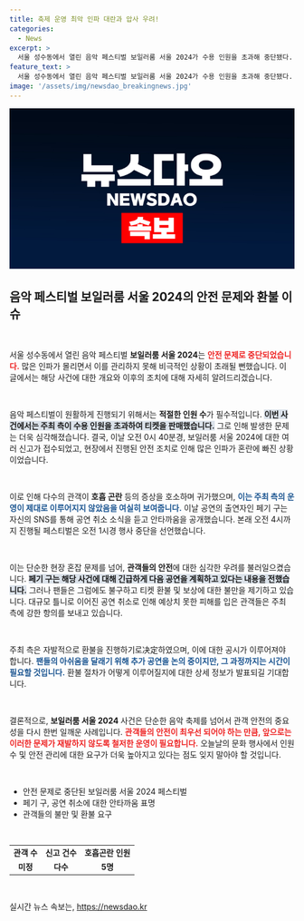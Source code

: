 ```yaml
---
title: 축제 운영 최악 인파 대란과 압사 우려!
categories:
  - News
excerpt: >
  서울 성수동에서 열린 음악 페스티벌 보일러룸 서울 2024가 수용 인원을 초과해 중단됐다. 5명이 호흡곤란을 호소하는 등 안전 문제가 발생했으며, 세계적 DJ 페기 구는 무대에 오르지 못해 아쉬움의 메시지를 전했다. 티켓 환불과 향후 공연 논의가 진행될 예정이다.
feature_text: >
  서울 성수동에서 열린 음악 페스티벌 보일러룸 서울 2024가 수용 인원을 초과해 중단됐다. 5명이 호흡곤란을 호소하는 등 안전 문제가 발생했으며, 세계적 DJ 페기 구는 무대에 오르지 못해 아쉬움의 메시지를 전했다. 티켓 환불과 향후 공연 논의가 진행될 예정이다.
image: '/assets/img/newsdao_breakingnews.jpg'
---
```


<p><img src="/assets/img/newsdao_breakingnews.jpg" alt="flaretime 속보" /></p>

<h2 data-ke-size="size26">음악 페스티벌 보일러룸 서울 2024의 안전 문제와 환불 이슈</h2>

<p data-ke-size="size16">&nbsp;</p>

<p>서울 성수동에서 열린 음악 페스티벌 <b>보일러룸 서울 2024</b>는 <b><span style="color: #ee2323;">안전 문제로 중단되었습니다.</span></b> 많은 인파가 몰리면서 이를 관리하지 못해 비극적인 상황이 초래될 뻔했습니다. 이 글에서는 해당 사건에 대한 개요와 이후의 조치에 대해 자세히 알려드리겠습니다.</p>

<p data-ke-size="size16">&nbsp;</p>

<p>음악 페스티벌이 원활하게 진행되기 위해서는 <b>적절한 인원 수</b>가 필수적입니다. <b><span style="background-color: #21538527;">이번 사건에서는 주최 측이 수용 인원을 초과하여 티켓을 판매했습니다.</span></b> 그로 인해 발생한 문제는 더욱 심각해졌습니다. 결국, 이날 오전 0시 40분경, 보일러룸 서울 2024에 대한 여러 신고가 접수되었고, 현장에서 진행된 안전 조치로 인해 많은 인파가 혼란에 빠진 상황이었습니다.</p>

<p data-ke-size="size16">&nbsp;</p>

<p>이로 인해 다수의 관객이 <b>호흡 곤란</b> 등의 증상을 호소하며 귀가했으며, <b><span style="color: #1a5490;">이는 주최 측의 운영이 제대로 이루어지지 않았음을 여실히 보여줍니다.</span></b> 이날 공연의 출연자인 페기 구는 자신의 SNS를 통해 공연 취소 소식을 듣고 안타까움을 공개했습니다. 본래 오전 4시까지 진행될 페스티벌은 오전 1시경 행사 중단을 선언했습니다.</p>

<p data-ke-size="size16">&nbsp;</p>

<p>이는 단순한 현장 혼잡 문제를 넘어, <b>관객들의 안전</b>에 대한 심각한 우려를 불러일으켰습니다. <b><span style="background-color: #21538527;">페기 구는 해당 사건에 대해 긴급하게 다음 공연을 계획하고 있다는 내용을 전했습니다.</span></b> 그러나 팬들은 그럼에도 불구하고 티켓 환불 및 보상에 대한 불만을 제기하고 있습니다. 대규모 틀니로 이어진 공연 취소로 인해 예상치 못한 피해를 입은 관객들은 주최 측에 강한 항의를 보내고 있습니다.</p>

<p data-ke-size="size16">&nbsp;</p>

<p>주최 측은 자발적으로 환불을 진행하기로决定하였으며, 이에 대한 공시가 이루어져야 합니다. <b><span style="color: #1a5490;">팬들의 아쉬움을 달래기 위해 추가 공연을 논의 중이지만, 그 과정까지는 시간이 필요할 것입니다.</span></b> 환불 절차가 어떻게 이루어질지에 대한 상세 정보가 발표되길 기대합니다.</p>

<p data-ke-size="size16">&nbsp;</p>

<p>결론적으로, <b>보일러룸 서울 2024</b> 사건은 단순한 음악 축제를 넘어서 관객 안전의 중요성을 다시 한번 일깨운 사례입니다. <b><span style="color: #ee2323;">관객들의 안전이 최우선 되어야 하는 만큼, 앞으로는 이러한 문제가 재발하지 않도록 철저한 운영이 필요합니다.</span></b> 오늘날의 문화 행사에서 인원 수 및 안전 관리에 대한 요구가 더욱 높아지고 있다는 점도 잊지 말아야 할 것입니다. </p>

<p data-ke-size="size16">&nbsp;</p>

<ul>
    <li>안전 문제로 중단된 보일러룸 서울 2024 페스티벌</li>
    <li>페기 구, 공연 취소에 대한 안타까움 표명</li>
    <li>관객들의 불만 및 환불 요구</li>
</ul>

<p data-ke-size="size16">&nbsp;</p>

<table style="width: 100%;">
    <tr>
        <td style="text-align: center; height: 17px;"><b>관객 수</b></td>
        <td style="text-align: center; height: 17px;"><b>신고 건수</b></td>
        <td style="text-align: center; height: 17px;"><b>호흡곤란 인원</b></td>
    </tr>
    <tr>
        <td style="text-align: center; height: 17px;"><b>미정</b></td>
        <td style="text-align: center; height: 17px;"><b>다수</b></td>
        <td style="text-align: center; height: 17px;"><b>5명</b></td>
    </tr>
</table>

<p data-ke-size="size16">&nbsp;</p>
실시간 뉴스 속보는, <a href="https://newsdao.kr" rel="dofollow">https://newsdao.kr</a>


